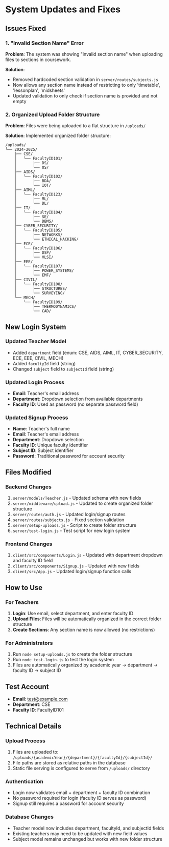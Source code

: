 # System Updates and Fixes

## Issues Fixed

### 1. "Invalid Section Name" Error
**Problem**: The system was showing "invalid section name" when uploading files to sections in coursework.

**Solution**: 
- Removed hardcoded section validation in `server/routes/subjects.js`
- Now allows any section name instead of restricting to only 'timetable', 'lessonplan', 'midsheets'
- Updated validation to only check if section name is provided and not empty

### 2. Organized Upload Folder Structure
**Problem**: Files were being uploaded to a flat structure in `/uploads/`

**Solution**: Implemented organized folder structure:
```
/uploads/
└── 2024-2025/
    ├── CSE/
    │   └── FacultyID101/
    │       ├── DS/
    │       └── OS/
    ├── AIDS/
    │   └── FacultyID102/
    │       ├── BDA/
    │       └── IOT/
    ├── AIML/
    │   └── FacultyID123/
    │       ├── ML/
    │       └── DL/
    ├── IT/
    │   └── FacultyID104/
    │       ├── SE/
    │       └── DBMS/
    ├── CYBER_SECURITY/
    │   └── FacultyID105/
    │       ├── NETWORKS/
    │       └── ETHICAL_HACKING/
    ├── ECE/
    │   └── FacultyID106/
    │       ├── DSP/
    │       └── VLSI/
    ├── EEE/
    │   └── FacultyID107/
    │       ├── POWER_SYSTEMS/
    │       └── EMF/
    ├── CIVIL/
    │   └── FacultyID108/
    │       ├── STRUCTURES/
    │       └── SURVEYING/
    └── MECH/
        └── FacultyID109/
            ├── THERMODYNAMICS/
            └── CAD/
```

## New Login System

### Updated Teacher Model
- Added `department` field (enum: CSE, AIDS, AIML, IT, CYBER_SECURITY, ECE, EEE, CIVIL, MECH)
- Added `facultyId` field (string)
- Changed `subject` field to `subjectId` field (string)

### Updated Login Process
- **Email**: Teacher's email address
- **Department**: Dropdown selection from available departments
- **Faculty ID**: Used as password (no separate password field)

### Updated Signup Process
- **Name**: Teacher's full name
- **Email**: Teacher's email address
- **Department**: Dropdown selection
- **Faculty ID**: Unique faculty identifier
- **Subject ID**: Subject identifier
- **Password**: Traditional password for account security

## Files Modified

### Backend Changes
1. `server/models/Teacher.js` - Updated schema with new fields
2. `server/middleware/upload.js` - Updated to create organized folder structure
3. `server/routes/auth.js` - Updated login/signup routes
4. `server/routes/subjects.js` - Fixed section validation
5. `server/setup-uploads.js` - Script to create folder structure
6. `server/test-login.js` - Test script for new login system

### Frontend Changes
1. `client/src/components/Login.js` - Updated with department dropdown and faculty ID field
2. `client/src/components/Signup.js` - Updated with new fields
3. `client/src/App.js` - Updated login/signup function calls

## How to Use

### For Teachers
1. **Login**: Use email, select department, and enter faculty ID
2. **Upload Files**: Files will be automatically organized in the correct folder structure
3. **Create Sections**: Any section name is now allowed (no restrictions)

### For Administrators
1. Run `node setup-uploads.js` to create the folder structure
2. Run `node test-login.js` to test the login system
3. Files are automatically organized by academic year → department → faculty ID → subject ID

## Test Account
- **Email**: test@example.com
- **Department**: CSE
- **Faculty ID**: FacultyID101

## Technical Details

### Upload Process
1. Files are uploaded to: `/uploads/{academicYear}/{department}/{facultyId}/{subjectId}/`
2. File paths are stored as relative paths in the database
3. Static file serving is configured to serve from `/uploads/` directory

### Authentication
- Login now validates email + department + faculty ID combination
- No password required for login (faculty ID serves as password)
- Signup still requires a password for account security

### Database Changes
- Teacher model now includes department, facultyId, and subjectId fields
- Existing teachers may need to be updated with new field values
- Subject model remains unchanged but works with new folder structure 